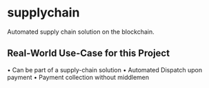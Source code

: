 # supplychain
Automated supply chain solution on the blockchain.  

## Real-World Use-Case for this Project
• Can be part of a supply-chain solution
• Automated Dispatch upon payment
• Payment collection without middlemen

